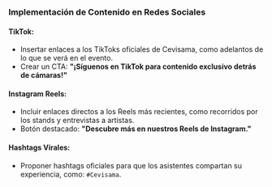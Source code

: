 ### Implementación de Contenido en Redes Sociales

#### **TikTok**:
- Insertar enlaces a los TikToks oficiales de Cevisama, como adelantos de lo que se verá en el evento.
- Crear un CTA: **"¡Síguenos en TikTok para contenido exclusivo detrás de cámaras!"**

#### **Instagram Reels**:
- Incluir enlaces directos a los Reels más recientes, como recorridos por los stands y entrevistas a artistas.
- Botón destacado: **"Descubre más en nuestros Reels de Instagram."**

#### **Hashtags Virales**:
- Proponer hashtags oficiales para que los asistentes compartan su experiencia, como: `#Cevisama`.